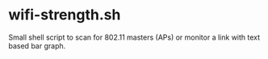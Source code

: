 # wifi-strength.sh
Small shell script to scan for 802.11 masters (APs) or monitor a link with text based bar graph.
